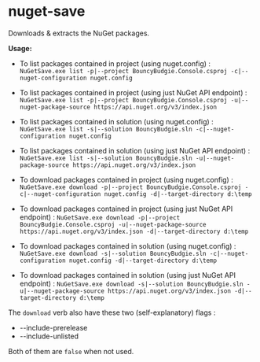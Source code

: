 # nuget-save

Downloads & extracts the NuGet packages.

**Usage:**

- To list packages contained in project (using nuget.config) :
	`
	NuGetSave.exe list -p|--project BouncyBudgie.Console.csproj -c|--nuget-configuration nuget.config
	`
- To list packages contained in project (using just NuGet API endpoint) :
	`
	NuGetSave.exe list -p|--project BouncyBudgie.Console.csproj -u|--nuget-package-source https://api.nuget.org/v3/index.json
	`
- To list packages contained in solution (using nuget.config) :
	`
	NuGetSave.exe list -s|--solution BouncyBudgie.sln -c|--nuget-configuration nuget.config
	`
- To list packages contained in solution (using just NuGet API endpoint) :
	`
	NuGetSave.exe list -s|--solution BouncyBudgie.sln -u|--nuget-package-source https://api.nuget.org/v3/index.json
	`

- To download packages contained in project (using nuget.config) :
	`
	NuGetSave.exe download -p|--project BouncyBudgie.Console.csproj -c|--nuget-configuration nuget.config -d|--target-directory d:\temp
	`
- To download packages contained in project (using just NuGet API endpoint) :
	`
	NuGetSave.exe download -p|--project BouncyBudgie.Console.csproj -u|--nuget-package-source https://api.nuget.org/v3/index.json -d|--target-directory d:\temp
	`
- To download packages contained in solution (using nuget.config) :
	`
	NuGetSave.exe download -s|--solution BouncyBudgie.sln -c|--nuget-configuration nuget.config -d|--target-directory d:\temp
	`
- To download packages contained in solution (using just NuGet API endpoint) :
	`
	NuGetSave.exe download -s|--solution BouncyBudgie.sln -u|--nuget-package-source https://api.nuget.org/v3/index.json -d|--target-directory d:\temp
	`


The `download` verb also have these two (self-explanatory) flags :
 - --include-prerelease 
 - --include-unlisted

Both of them are `false` when not used.